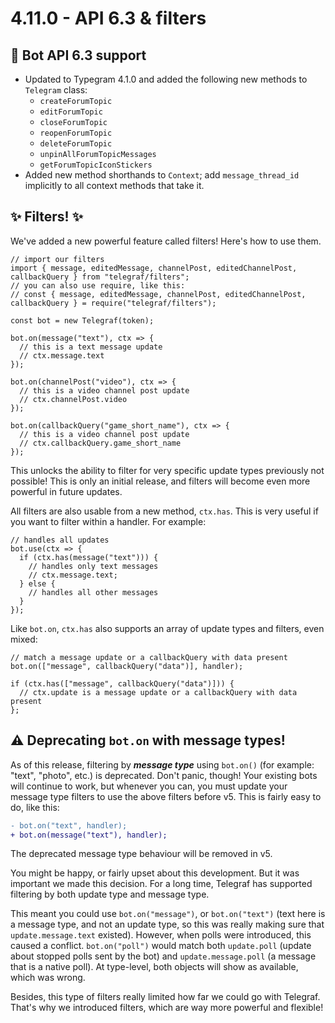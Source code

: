 # 4.11.0 - API 6.3 & filters

## 🔺 Bot API 6.3 support

* Updated to Typegram 4.1.0 and added the following new methods to `Telegram` class:
  * `createForumTopic`
  * `editForumTopic`
  * `closeForumTopic`
  * `reopenForumTopic`
  * `deleteForumTopic`
  * `unpinAllForumTopicMessages`
  * `getForumTopicIconStickers`
* Added new method shorthands to `Context`; add `message_thread_id` implicitly to all context methods that take it.

## ✨ Filters! ✨

We've added a new powerful feature called filters! Here's how to use them.

```TS
// import our filters
import { message, editedMessage, channelPost, editedChannelPost, callbackQuery } from "telegraf/filters";
// you can also use require, like this:
// const { message, editedMessage, channelPost, editedChannelPost, callbackQuery } = require("telegraf/filters");

const bot = new Telegraf(token);

bot.on(message("text"), ctx => {
  // this is a text message update
  // ctx.message.text
});

bot.on(channelPost("video"), ctx => {
  // this is a video channel post update
  // ctx.channelPost.video
});

bot.on(callbackQuery("game_short_name"), ctx => {
  // this is a video channel post update
  // ctx.callbackQuery.game_short_name
});
```

This unlocks the ability to filter for very specific update types previously not possible! This is only an initial release, and filters will become even more powerful in future updates.

All filters are also usable from a new method, `ctx.has`. This is very useful if you want to filter within a handler. For example:

```TS
// handles all updates
bot.use(ctx => {
  if (ctx.has(message("text"))) {
    // handles only text messages
    // ctx.message.text;
  } else {
    // handles all other messages
  }
});
```

Like `bot.on`, `ctx.has` also supports an array of update types and filters, even mixed:

```TS
// match a message update or a callbackQuery with data present
bot.on(["message", callbackQuery("data")], handler);

if (ctx.has(["message", callbackQuery("data")])) {
  // ctx.update is a message update or a callbackQuery with data present
};
```

## ⚠️ Deprecating `bot.on` with message types!

As of this release, filtering by _**message type**_ using `bot.on()` (for example: "text", "photo", etc.) is deprecated. Don't panic, though! Your existing bots will continue to work, but whenever you can, you must update your message type filters to use the above filters before v5. This is fairly easy to do, like this:

```diff
- bot.on("text", handler);
+ bot.on(message("text"), handler);
```

The deprecated message type behaviour will be removed in v5.

You might be happy, or fairly upset about this development. But it was important we made this decision. For a long time, Telegraf has supported filtering by both update type and message type.

This meant you could use `bot.on("message")`, or `bot.on("text")` (text here is a message type, and not an update type, so this was really making sure that `update.message.text` existed). However, when polls were introduced, this caused a conflict. `bot.on("poll")` would match both `update.poll` (update about stopped polls sent by the bot) and `update.message.poll` (a message that is a native poll). At type-level, both objects will show as available, which was wrong.

Besides, this type of filters really limited how far we could go with Telegraf. That's why we introduced filters, which are way more powerful and flexible!
